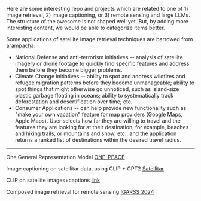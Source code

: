 Here are some interesting repo and projects which are related to one of 1) image retrieval, 2) image captioning, or 3) remote sensing and large LLMs. The structure of the awesome is not shaped well yet. But, by adding more interesting content, we would be able to categorize items better.

Some applications of satellite image retrieval techniques are barrowed from [arampacha](https://github.com/arampacha/CLIP-rsicd?tab=readme-ov-file#applications):
* National Defense and anti-terrorism initiatives -- analysis of satellite imagery or drone footage to quickly find specific features and address them before they become bigger problems.
* Climate Change initiatives -- ability to spot and address wildfires and refugee migration patterns before they become unmanageable; ability to spot things that might otherwise go unnoticed, such as island-size plastic garbage floating in oceans; ability to systematically track deforestation and desertification over time; etc.
* Consumer Applications -- can help provide new functionality such as "make your own vacation" feature for map providers (Google Maps, Apple Maps). User selects how far they are willing to travel and the features they are looking for at their destination, for example, beaches and hiking trails, or mountains and snow, etc., and the application returns a ranked list of destinations within the desired travel radius.

---
One General Representation Model [ONE-PEACE](https://github.com/OFA-Sys/ONE-PEACE)

Image captioning on satellitar data, using CLIP + GPT2 [Satellitar](https://github.com/luna97/clip_captioning_satellitar)

CLIP on satellite images+captions [link](https://github.com/arampacha/CLIP-rsicd)

Composed image retrieval for remote sensing [IGARSS 2024](https://github.com/billpsomas/rscir)
